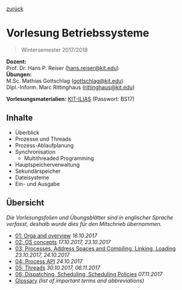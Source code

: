 [zurück](../README.md)

# Vorlesung Betriebssysteme

> Wintersemester 2017/2018

__Dozent:__  
Prof. Dr. Hans P. Reiser (<hans.reiser@kit.edu>)  
__Übungen:__  
M.Sc. Mathias Gottschlag (<gottschlag@kit.edu>)  
Dipl.-Inform. Marc Rittinghaus (<rittinghaus@kit.edu>)

__Vorlesungsmaterialien:__ [KIT-ILIAS](https://ilias.studium.kit.edu/ilias.php?ref_id=710820&cmd=frameset&cmdClass=ilrepositorygui&cmdNode=75&baseClass=ilrepositorygui) (Passwort: BS17)

## Inhalte

- Überblick
- Prozesse und Threads
- Prozess-Ablaufplanung
- Synchronisation
  - Multithreaded Programming
- Hauptspeicherverwaltung
- Sekundärspeicher
- Dateisysteme
- Ein- und Ausgabe

## Übersicht

_Die Vorlesungsfolien und Übungsblätter sind in englischer Sprache verfasst, deshalb wurde dies für den Mitschrieb übernommen._

- [01: Orga and overview](01-orga-and-overview.md) _16.10.2017_
- [02: OS concepts](02-os-concepts.md) _17.10.2017, 23.10.2017_
- [03: Processes, Address Spaces and Compiling, Linking, Loading](03-processes.md) _23.10.2017, 24.10.2017_
- [04: Process API](04-process-api.md) _24.10.2017_
- [05: Threads](05-threads.md) _30.10.2017, 06.11.2017_
- [06: Dispatching, Scheduling, Scheduling Policies](06-scheduling.md) _07.11.2017_
- [Glossary](glossary.md) _(list of important terms and abbreviations)_
